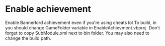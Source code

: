 # Enable achievement
Enable Bannerlord achievement even if you're using cheats lol
To build, in you should change GameFolder variable in EnableAchievment.vbproj.
Don't forget to copy SubModule.xml next to bin folder.
You may also need to change the build path.